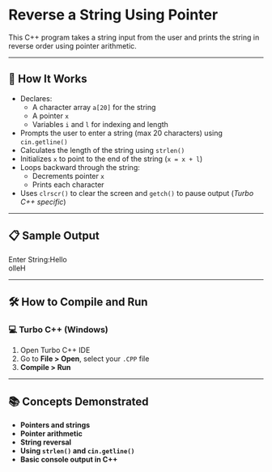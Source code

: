 # Reverse a String Using Pointer

This C++ program takes a string input from the user and prints the string in reverse order using pointer arithmetic.

---

## 🚀 How It Works

- Declares:
  - A character array `a[20]` for the string
  - A pointer `x`
  - Variables `i` and `l` for indexing and length
- Prompts the user to enter a string (max 20 characters) using `cin.getline()`
- Calculates the length of the string using `strlen()`
- Initializes `x` to point to the end of the string (`x = x + l`)
- Loops backward through the string:
  - Decrements pointer `x`
  - Prints each character
- Uses `clrscr()` to clear the screen and `getch()` to pause output (*Turbo C++ specific*)

---

## 📋 Sample Output

Enter String:Hello  
olleH

---

## 🛠️ How to Compile and Run

### 💻 Turbo C++ (Windows)

1. Open Turbo C++ IDE  
2. Go to **File > Open**, select your `.CPP` file  
3. **Compile > Run**

---

## 📚 Concepts Demonstrated
- **Pointers and strings**
- **Pointer arithmetic**
- **String reversal**
- **Using `strlen()` and `cin.getline()`**
- **Basic console output in C++**
